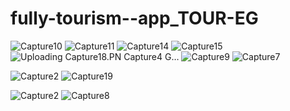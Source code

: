 ﻿# fully-tourism--app_TOUR-EG
 ![Capture10](https://github.com/mssaad/fully-tourism--app_TOUR-EG/assets/127936090/77947a6f-ca59-4edf-ad45-6dd316a5477b)
![Capture11](https://github.com/mssaad/fully-tourism--app_TOUR-EG/assets/127936090/7408bbcb-5eb3-4b8a-adeb-2c2fcb4bc534)
![Capture14](https://github.com/mssaad/fully-tourism--app_TOUR-EG/assets/127936090/a123d464-7626-4444-b412-573d9f5cc7b8)
![Capture15](https://github.com/mssaad/fully-tourism--app_TOUR-EG/assets/127936090/44282558-ed61-49a2-86e2-38cef4746980)
![Uploading Capture18.PN
![Capture4](https://github.com/mssaad/fully-tourism--app_TOUR-EG/assets/127936090/2235d4f0-6dbe-4791-8cf7-9b99b12ea2ee)
G…]()
![Capture9](https://github.com/mssaad/fully-tourism--app_TOUR-EG/assets/127936090/51b5a5c5-d521-4275-a0d6-57f75b9b87b6)
![Capture7](https://github.com/mssaad/fully-tourism--app_TOUR-EG/assets/127936090/9647c7a2-ee73-48ff-9105-7703020202ee)

![Capture2](https://github.com/mssaad/fully-tourism--app_TOUR-EG/assets/127936090/e7d00424-e634-4218-af51-ab87013f1e1a)
![Capture19](https://github.com/mssaad/fully-tourism--app_TOUR-EG/assets/127936090/ffe1135f-5e61-4233-899b-1bb71c2ce00f)

![Capture2](https://github.com/mssaad/fully-tourism--app_TOUR-EG/assets/127936090/d6a82211-d0d3-4b0b-b61e-083d1077dd84)
![Capture8](https://github.com/mssaad/fully-tourism--app_TOUR-EG/assets/127936090/ad888805-2951-4df8-ab4a-65359e6e79b1)

